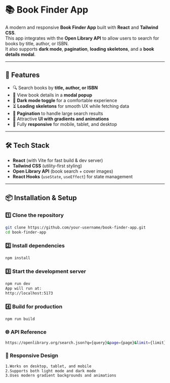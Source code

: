 # 📚 Book Finder App

A modern and responsive **Book Finder App** built with **React** and **Tailwind CSS**.  
This app integrates with the **Open Library API** to allow users to search for books by title, author, or ISBN.  
It also supports **dark mode**, **pagination**, **loading skeletons**, and a **book details modal**.  

---

## 🚀 Features
- 🔍 Search books by **title, author, or ISBN**  
- 📖 View book details in a **modal popup**  
- 🌙 **Dark mode toggle** for a comfortable experience  
- ⏳ **Loading skeletons** for smooth UX while fetching data  
- 📄 **Pagination** to handle large search results  
- 🎨 Attractive **UI with gradients and animations**  
- 📱 Fully **responsive** for mobile, tablet, and desktop  

---

## 🛠️ Tech Stack
- **React** (with Vite for fast build & dev server)  
- **Tailwind CSS** (utility-first styling)  
- **Open Library API** (book search + cover images)  
- **React Hooks** (`useState`, `useEffect`) for state management  

---

## 📦 Installation & Setup

### 1️⃣ Clone the repository
```bash
git clone https://github.com/your-username/book-finder-app.git
cd book-finder-app
```
### 2️⃣ Install dependencies
```bash
npm install
```
### 3️⃣ Start the development server
```bash
npm run dev
App will run at:
http://localhost:5173
```
### 4️⃣ Build for production
```bash
npm run build
```
### 🌐 API Reference
```bash
https://openlibrary.org/search.json?q={query}&page={page}&limit={limit}
```
### 📱 Responsive Design
```bash
1.Works on desktop, tablet, and mobile
2.Supports both light mode and dark mode
3.Uses modern gradient backgrounds and animations
```






















